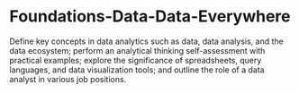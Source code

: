 # Foundations-Data-Data-Everywhere
Define key concepts in data analytics such as data, data analysis, and the data ecosystem; perform an analytical thinking self-assessment with practical examples; explore the significance of spreadsheets, query languages, and data visualization tools; and outline the role of a data analyst in various job positions.
